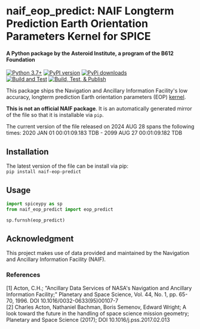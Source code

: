 # naif_eop_predict: NAIF Longterm Prediction Earth Orientation Parameters Kernel for SPICE
#### A Python package by the Asteroid Institute, a program of the B612 Foundation

[![Python 3.7+](https://img.shields.io/badge/Python-3.7%2B-blue)](https://img.shields.io/badge/Python-3.7%2B-blue)
[![PyPI version](https://img.shields.io/pypi/v/naif-eop-predict)](https://img.shields.io/pypi/v/naif-eop-predict)
[![PyPi downloads](https://img.shields.io/pypi/dm/naif-eop-predict)](https://img.shields.io/pypi/dm/naif-eop-predict)  
[![Build and Test](https://github.com/B612-Asteroid-Institute/naif_eop_predict/actions/workflows/build_test.yml/badge.svg)](https://github.com/B612-Asteroid-Institute/naif_eop_predict/actions/workflows/build_test.yml)
[![Build, Test, & Publish](https://github.com/B612-Asteroid-Institute/naif_eop_predict/actions/workflows/build_test_publish.yml/badge.svg)](https://github.com/B612-Asteroid-Institute/naif_eop_predict/actions/workflows/build_test_publish.yml)  

This package ships the Navigation and Ancillary Information Facility's low accuracy, longterm prediction Earth orientation parameters (EOP) [kernel](https://naif.jpl.nasa.gov/pub/naif/generic_kernels/pck/earth_200101_990827_predict.bpc).

**This is not an official NAIF package**. It is an automatically generated mirror of the file so that it is
installable via `pip`. 

The current version of the file released on 2024 AUG 28 spans the following times: 2020 JAN 01 00:01:09.183 TDB - 2099 AUG 27 00:01:09.182 TDB

## Installation

The latest version of the file can be install via pip:  
`pip install naif-eop-predict`

## Usage
```python
import spiceypy as sp
from naif_eop_predict import eop_predict

sp.furnsh(eop_predict)
```

## Acknowledgment

This project makes use of data provided and maintained by the Navigation and Ancillary Information Facility (NAIF). 

### References
[1] Acton, C.H.; "Ancillary Data Services of NASA's Navigation and Ancillary Information Facility;" Planetary and Space Science, Vol. 44, No. 1, pp. 65-70, 1996.
DOI 10.1016/0032-0633(95)00107-7  
[2] Charles Acton, Nathaniel Bachman, Boris Semenov, Edward Wright; A look toward the future in the handling of space science mission geometry; Planetary and Space Science (2017);
DOI 10.1016/j.pss.2017.02.013
